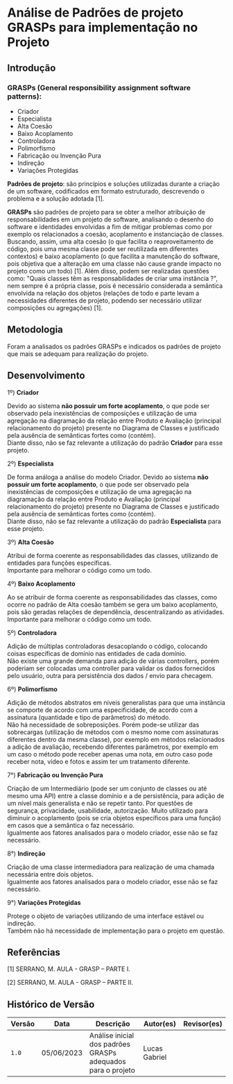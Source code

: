 ﻿# Análise de Padrões de projeto GRASPs para implementação no Projeto

## Introdução

### GRASPs (General responsibility assignment software patterns):

- Criador
- Especialista 
- Alta Coesão
- Baixo Acoplamento
- Controladora
- Polimorfismo
- Fabricação ou Invenção Pura 
- Indireção
- Variações Protegidas

**Padrões de projeto**: são princípios e soluções utilizadas durante a criação de um software, codificados em formato estruturado, descrevendo o problema e a solução adotada [1].

**GRASPs** são padrões de projeto para se obter a melhor atribuição de responsabilidades em um projeto de software, analisando o desenho do software e identidades envolvidas a fim de mitigar problemas como por exemplo os relacionados a coesão, acoplamento e instanciação de classes. Buscando, assim, uma alta coesão (o que facilita o reaproveitamento de código, pois uma mesma classe pode ser reutilizada em diferentes contextos) e baixo acoplamento (o que facilita a manutenção do software, pois objetiva que a alteração em uma classe não cause grande impacto no projeto como um todo) [1]. Além disso, podem ser realizadas questões como: "Quais classes têm as responsabilidades de criar uma instância ?", nem sempre é a própria classe, pois é necessário considerada a semântica envolvida na relação dos objetos (relações de todo e parte levam a necessidades diferentes de projeto, podendo ser necessário utilizar composições ou agregações) [1].

## Metodologia

Foram a analisados os padrões GRASPs e indicados os padrões de projeto que mais se adequam para realização do projeto.

## Desenvolvimento

1º) **Criador** 

Devido ao sistema **não possuir um forte acoplamento**, o que pode ser observado pela inexistências de composições e utilização de uma agregação na diagramação da relação entre Produto e Avaliação (principal relacionamento do projeto) presente no Diagrama de Classes e justificado pela ausência de semânticas fortes como (contém). 
<br>
Diante disso, não se faz relevante a utilização do padrão **Criador** para esse projeto.

2º) **Especialista**

De forma análoga a análise do modelo Criador. Devido ao sistema **não possuir um forte acoplamento**, o que pode ser observado pela inexistências de composições e utilização de uma agregação na diagramação da relação entre Produto e Avaliação (principal relacionamento do projeto) presente no Diagrama de Classes e justificado pela ausência de semânticas fortes como (contém). 
<br>
Diante disso, não se faz relevante a utilização do padrão **Especialista** para esse projeto.

3º) **Alta Coesão**

Atribui de forma coerente as responsabilidades das classes, utilizando de entidades para funções específicas.
<br>
Importante para melhorar o código como um todo.

4º) **Baixo Acoplamento**

Ao se atribuir de forma coerente as responsabilidades das classes, como ocorre no padrão de Alta coesão também se gera um baixo acoplamento, pois são geradas relações de dependência, descentralizando as atividades.<br>
Importante para melhorar o código como um todo.


5º) **Controladora**

Adição de múltiplas controladoras desacoplando o código, colocando coisas específicas de domínio nas entidades de cada domínio. 
<br>
Não existe uma grande demanda para adição de várias controllers, porém poderiam ser colocadas uma controller para validar os dados fornecidos pelo usuário, outra para persistência dos dados / envio para checagem.  

6º) **Polimorfismo**

Adição de métodos abstratos em níveis generalistas para que uma instância se comporte de acordo com uma especificidade, de acordo com a assinatura (quantidade e tipo de parâmetros) do método. 
<br>
Não há necessidade de sobreposições. Porém pode-se utilizar das sobrecargas (utilização de métodos com o mesmo nome com assinaturas diferentes dentro da mesma classe), por exemplo em métodos relacionados a adição de avaliação, recebendo diferentes parâmetros, por exemplo em um caso o método pode receber apenas uma nota, em outro caso pode receber nota, vídeo e fotos e assim ter um tratamento diferente. 

7°) **Fabricação ou Invenção Pura** 

Criação de um Intermediário (pode ser um conjunto de classes ou até mesmo uma API) entre a classe domínio e a de persistência, para adição de um nível mais generalista e não se repetir tanto. Por questões de segurança, privacidade, usabilidade, autorização. Muito utilizado para diminuir o acoplamento (pois se cria objetos específicos para uma função) em casos que a semântica o faz necessário. <br> Igualmente aos fatores analisados para o modelo criador, esse não se faz necessário.

8°) **Indireção**

Criação de uma classe intermediadora para realização de uma chamada necessária entre dois objetos.<br> Igualmente aos fatores analisados para o modelo criador, esse não se faz necessário.

9°) **Variações Protegidas**

Protege o objeto de variações utilizando de uma interface estável ou indireção.<br>Também não há necessidade de implementação para o projeto em questão.

## Referências

[1] SERRANO, M. AULA - GRASP – PARTE I.

[2] SERRANO, M. AULA - GRASP – PARTE II.

## Histórico de Versão

| Versão | Data       | Descrição                                                   | Autor(es)     | Revisor(es) |
| ------ | ---------- | ----------------------------------------------------------- | ------------- | ----------- |
| `1.0`  | 05/06/2023 | Análise inicial dos padrões GRASPs adequados para o projeto | Lucas Gabriel |             |